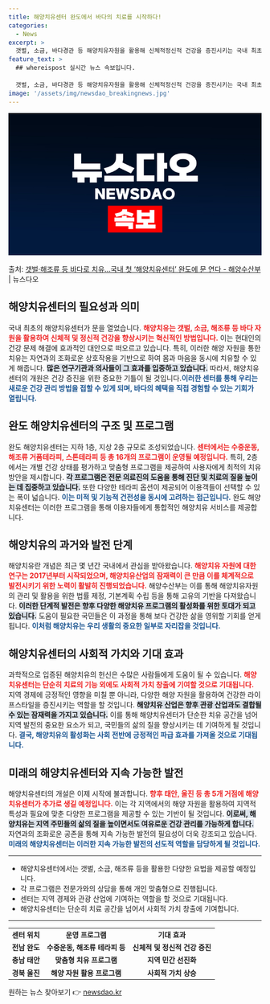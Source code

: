```yaml
---
title: 해양치유센터 완도에서 바다의 치료를 시작하다!
categories:
  - News
excerpt: >
  갯벌, 소금, 바다경관 등 해양치유자원을 활용해 신체적정신적 건강을 증진시키는 국내 최초 해양치유센터가 문을…
feature_text: >
  ## whereispost 실시간 뉴스 속보입니다.

  갯벌, 소금, 바다경관 등 해양치유자원을 활용해 신체적정신적 건강을 증진시키는 국내 최초 해양치유센터가 문을…
image: '/assets/img/newsdao_breakingnews.jpg'
---
```


![뉴스다오 속보](/assets/img/newsdao_breakingnews.jpg)

<p>출처: <a href="https://newsdao.kr/2639" rel="dofollow">갯벌·해조류 등 바다로 치유…국내 첫 ‘해양치유센터’ 완도에 문 연다 - 해양수산부</a> | 뉴스다오</p>

<h2 data-ke-size="size26">해양치유센터의 필요성과 의미</h2>

<p data-ke-size="size16">국내 최초의 해양치유센터가 문을 열었습니다. <b><span style="color: #ee2323;">해양치유는 갯벌, 소금, 해조류 등 바다 자원을 활용하여 신체적 및 정신적 건강을 향상시키는 혁신적인 방법입니다.</span></b> 이는 현대인의 건강 문제 해결에 효과적인 대안으로 떠오르고 있습니다. 특히, 이러한 해양 자원을 통한 치유는 자연과의 조화로운 상호작용을 기반으로 하여 몸과 마음을 동시에 치유할 수 있게 해줍니다. <b><span style="background-color: #21538527;">많은 연구기관과 의사들이 그 효과를 입증하고 있습니다.</span></b> 따라서, 해양치유센터의 개원은 건강 증진을 위한 중요한 기틀이 될 것입니다.<b><span style="color: #1a5490;">이러한 센터를 통해 우리는 새로운 건강 관리 방법을 접할 수 있게 되며, 바다의 혜택을 직접 경험할 수 있는 기회가 열립니다.</span></b></p>

<h2 data-ke-size="size26">완도 해양치유센터의 구조 및 프로그램</h2>

<p data-ke-size="size16">완도 해양치유센터는 지하 1층, 지상 2층 규모로 조성되었습니다. <b><span style="color: #ee2323;">센터에서는 수중운동, 해조류 거품테라피, 스톤테라피 등 총 16개의 프로그램이 운영될 예정입니다.</span></b> 특히, 2층에서는 개별 건강 상태를 평가하고 맞춤형 프로그램을 제공하여 사용자에게 최적의 치유 방안을 제시합니다. <b><span style="background-color: #21538527;">각 프로그램은 전문 의료진의 도움을 통해 진단 및 치료의 질을 높이는 데 집중하고 있습니다.</span></b> 또한 다양한 테라피 옵션이 제공되어 이용객들이 선택할 수 있는 폭이 넓습니다. <b><span style="color: #1a5490;">이는 미적 및 기능적 건전성을 동시에 고려하는 접근입니다.</span></b> 완도 해양치유센터는 이러한 프로그램을 통해 이용자들에게 통합적인 해양치유 서비스를 제공합니다.</p>

<h2 data-ke-size="size26">해양치유의 과거와 발전 단계</h2>

<p data-ke-size="size16">해양치유란 개념은 최근 몇 년간 국내에서 관심을 받아왔습니다. <b><span style="color: #ee2323;">해양치유 자원에 대한 연구는 2017년부터 시작되었으며, 해양치유산업의 잠재력이 큰 만큼 이를 체계적으로 발전시키기 위한 노력이 활발히 진행되었습니다.</span></b> 해양수산부는 이를 통해 해양치유자원의 관리 및 활용을 위한 법률 제정, 기본계획 수립 등을 통해 고유의 기반을 다져왔습니다. <b><span style="background-color: #21538527;">이러한 단계적 발전은 향후 다양한 해양치유 프로그램의 활성화를 위한 토대가 되고 있습니다.</span></b> 도움이 필요한 국민들은 이 과정을 통해 보다 건강한 삶을 영위할 기회를 얻게 됩니다. <b><span style="color: #1a5490;">이처럼 해양치유는 우리 생활의 중요한 일부로 자리잡을 것입니다.</span></b></p>

<h2 data-ke-size="size26">해양치유센터의 사회적 가치와 기대 효과</h2>

<p data-ke-size="size16">과학적으로 입증된 해양치유의 헌신은 수많은 사람들에게 도움이 될 수 있습니다. <b><span style="color: #ee2323;">해양치유센터는 단순히 치료의 기능 외에도 사회적 가치 창출에 기여할 것으로 기대됩니다.</span></b> 지역 경제에 긍정적인 영향을 미칠 뿐 아니라, 다양한 해양 자원을 활용하여 건강한 라이프스타일을 증진시키는 역할을 할 것입니다. <b><span style="background-color: #21538527;">해양치유 산업은 향후 관광 산업과도 결합될 수 있는 잠재력을 가지고 있습니다.</span></b> 이를 통해 해양치유센터가 단순한 치유 공간을 넘어 지역 발전의 중요한 요소가 되고, 국민들의 삶의 질을 향상시키는 데 기여하게 될 것입니다. <b><span style="color: #1a5490;">결국, 해양치유의 활성화는 사회 전반에 긍정적인 파급 효과를 가져올 것으로 기대됩니다.</span></b></p>

<h2 data-ke-size="size26">미래의 해양치유센터와 지속 가능한 발전</h2>

<p data-ke-size="size16">해양치유센터의 개설은 이제 시작에 불과합니다. <b><span style="color: #ee2323;">향후 태안, 울진 등 총 5개 거점에 해양치유센터가 추가로 생길 예정입니다.</span></b> 이는 각 지역에서의 해양 자원을 활용하여 지역적 특성과 필요에 맞춘 다양한 프로그램을 제공할 수 있는 기반이 될 것입니다. <b><span style="background-color: #21538527;">이로써, 해양치유는 지역 주민들의 삶의 질을 높이면서도 여유로운 건강 관리를 가능하게 합니다.</span></b> 자연과의 조화로운 공존을 통해 지속 가능한 발전의 필요성이 더욱 강조되고 있습니다. <b><span style="color: #1a5490;">미래의 해양치유센터는 이러한 지속 가능한 발전의 선도적 역할을 담당하게 될 것입니다.</span></b></p>

<hr/>

<ul>
    <li>해양치유센터에서는 갯벌, 소금, 해조류 등을 활용한 다양한 요법을 제공할 예정입니다.</li>
    <li>각 프로그램은 전문가와의 상담을 통해 개인 맞춤형으로 진행됩니다.</li>
    <li>센터는 지역 경제와 관광 산업에 기여하는 역할을 할 것으로 기대됩니다.</li>
    <li>해양치유센터는 단순히 치료 공간을 넘어서 사회적 가치 창출에 기여합니다.</li>
</ul>

<hr/>

<table style="width: 100%;">
    <tr>
        <td style="text-align: center; height: 17px;"><b>센터 위치</b></td>
        <td style="text-align: center; height: 17px;"><b>운영 프로그램</b></td>
        <td style="text-align: center; height: 17px;"><b>기대 효과</b></td>
    </tr>
    <tr>
        <td style="text-align: center; height: 17px;"><b>전남 완도</b></td>
        <td style="text-align: center; height: 17px;"><b>수중운동, 해조류 테라피 등</b></td>
        <td style="text-align: center; height: 17px;"><b>신체적 및 정신적 건강 증진</b></td>
    </tr>
    <tr>
        <td style="text-align: center; height: 17px;"><b>충남 태안</b></td>
        <td style="text-align: center; height: 17px;"><b>맞춤형 치유 프로그램</b></td>
        <td style="text-align: center; height: 17px;"><b>지역 민간 선진화</b></td>
    </tr>
    <tr>
        <td style="text-align: center; height: 17px;"><b>경북 울진</b></td>
        <td style="text-align: center; height: 17px;"><b>해양 자원 활용 프로그램</b></td>
        <td style="text-align: center; height: 17px;"><b>사회적 가치 상승</b></td>
    </tr>
</table>

<p data-ke-size="size16"></p> 

원하는 뉴스 찾아보기 👉 <a href="https://newsdao.kr" rel="dofollow">newsdao.kr</a>


